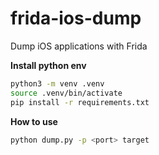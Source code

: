 # frida-ios-dump
Dump iOS applications with Frida

**Install python env**
```bash
python3 -m venv .venv
source .venv/bin/activate
pip install -r requirements.txt
```

**How to use**
```bash
python dump.py -p <port> target
```
